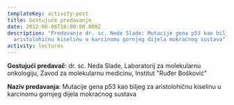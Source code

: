 ```yaml
---
templateKey: activity-post
title: Gostujuće predavanje
date: 2012-06-06T16:00:00.000Z
description: "Predavanje dr. sc. Nede Slade: Mutacije gena p53 kao biljeg za
  aristolohičnu kiselinu u karcinomu gornjeg dijela mokraćnog sustava"
activity: lectures
---
```

**Gostujući predavač**: dr. sc. Neda Slade, Laboratorij za molekularnu onkologiju, Zavod za molekularnu medicinu, Institut "Ruđer Bošković"

**Naziv predavanja**: Mutacije gena p53 kao biljeg za aristolohičnu kiselinu u karcinomu gornjeg dijela mokraćnog sustava